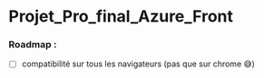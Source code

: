 # Projet_Pro_final_Azure_Front



### Roadmap :

- [ ] compatibilité sur tous les navigateurs (pas que sur chrome 😅)
